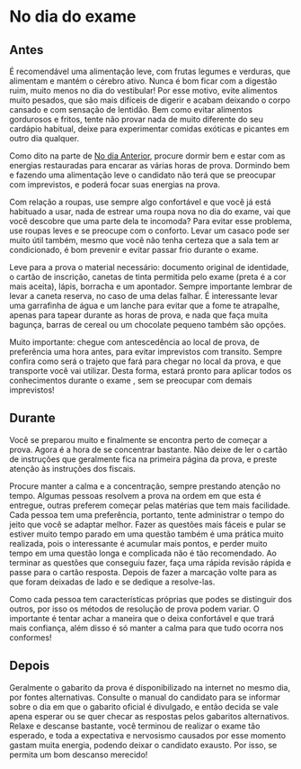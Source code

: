 # No dia do exame

## Antes

É recomendável uma alimentação leve, com frutas legumes e verduras, que alimentam e mantém o cérebro ativo. Nunca é bom ficar com a digestão ruim, muito menos no dia do vestibular! Por esse motivo, evite alimentos muito pesados, que são mais difíceis de digerir e acabam deixando o corpo cansado e com sensação de lentidão. Bem como evitar alimentos gordurosos e fritos, tente não provar nada de muito diferente do seu cardápio habitual, deixe para experimentar comidas exóticas e picantes em outro dia qualquer.

Como dito na parte de [No dia Anterior](http://www.qilabs.org/guias/vestibular/cronograma/dia-anterior), procure dormir bem e estar com as energias restauradas para encarar as várias horas de prova. Dormindo bem e fazendo uma alimentação leve o candidato não terá que se preocupar com imprevistos, e poderá focar suas energias na prova.

Com relação a roupas, use sempre algo confortável e que você já está habituado a usar, nada de estrear uma roupa nova no dia do exame, vai que você descobre que uma parte dela te incomoda? Para evitar esse problema, use roupas leves e se preocupe com o conforto. Levar um casaco pode ser muito útil também, mesmo que você não tenha certeza que a sala tem ar condicionado, é bom prevenir e evitar passar frio durante o exame.

Leve para a prova o material necessário: documento original de identidade, o cartão de inscrição, canetas de tinta permitida pelo exame (preta é a cor mais aceita), lápis, borracha e um apontador. Sempre importante lembrar de levar a caneta reserva, no caso de uma delas falhar. É interessante levar uma garrafinha de água e um lanche para evitar que a fome te atrapalhe, apenas para tapear durante as horas de prova, e nada que faça muita bagunça, barras de cereal ou um chocolate pequeno também são opções.

Muito importante: chegue com antescedência ao local de prova, de preferência uma hora antes, para evitar imprevistos com transito. Sempre confira como será o trajeto que fará para chegar no local da prova, e que transporte você vai utilizar. Desta forma, estará pronto para aplicar todos os conhecimentos durante o exame , sem se preocupar com demais imprevistos!


## Durante

Você se preparou muito e finalmente se encontra perto de começar a prova. Agora é a hora de se concentrar bastante. Não deixe de ler o cartão de instruções que geralmente fica na primeira página da prova, e preste atenção às instruções dos fiscais.

Procure manter a calma e a concentração, sempre prestando atenção no tempo.
Algumas pessoas resolvem a prova na ordem em que esta é entregue, outras preferem começar pelas matérias que tem mais facilidade. Cada pessoa tem uma preferência, portanto, tente administrar o tempo do jeito que você se adaptar melhor. Fazer as questões mais fáceis e pular se estiver muito tempo parado em uma questão também é uma prática muito realizada, pois o interessante é acumular mais pontos, e perder muito tempo em uma questão longa e complicada não é tão recomendado. Ao terminar as questões que conseguiu fazer, faça uma rápida revisão rápida e passe para o cartão resposta. Depois de fazer a marcação volte para as que foram deixadas de lado e se dedique a resolve-las. 

Como cada pessoa tem características próprias que podes se distinguir dos outros, por isso os métodos de resolução de prova podem variar. O importante é tentar achar a maneira que o deixa confortável e que trará mais confiança, além disso é só manter a calma para que tudo ocorra nos conformes!

## Depois

Geralmente o gabarito da prova é disponibilizado na internet no mesmo dia, por fontes alternativas. Consulte o manual do candidato para se informar sobre o dia em que o gabarito oficial é divulgado, e então decida se vale  apena esperar ou se quer checar as respostas pelos gabaritos alternativos. Relaxe e descanse bastante, você terminou de realizar o exame tão esperado, e toda a expectativa e nervosismo causados por esse momento gastam muita energia, podendo deixar o candidato exausto. Por isso, se permita um bom descanso merecido!
